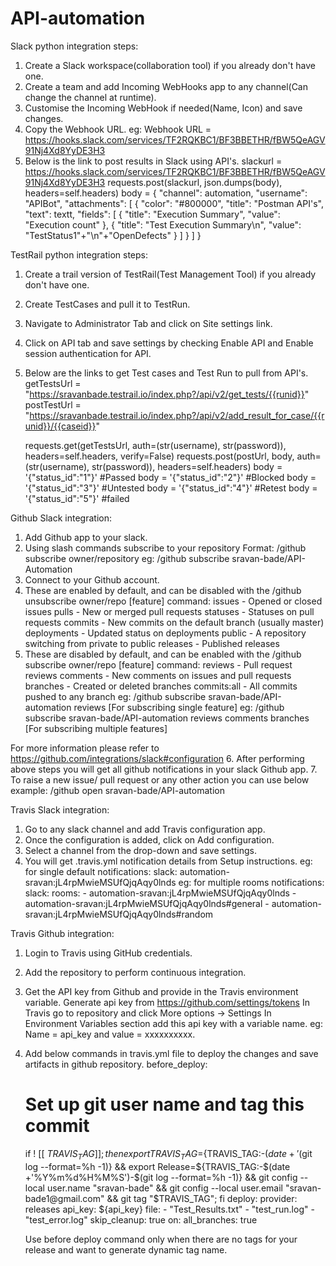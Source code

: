 # API-automation

Slack python integration steps:
1. Create a Slack workspace(collaboration tool) if you already don't have one.
2. Create a team and add Incoming WebHooks app to any channel(Can change the channel at runtime).
3. Customise the Incoming WebHook if needed(Name, Icon) and save changes.
4. Copy the Webhook URL.
    eg: Webhook URL = https://hooks.slack.com/services/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
5. Below is the link to post results in Slack using API's.
    slackurl = https://hooks.slack.com/services/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
    requests.post(slackurl, json.dumps(body), headers=self.headers)
      body = {
              "channel": automation,
              "username": "APIBot",
              "attachments": [
                  {
                      "color": "#800000",
                      "title": "Postman API's",
                      "text": textt,
                      "fields": [
                          {
                              "title": "Execution Summary",
                              "value": "Execution count"
                          },
                          {
                              "title": "Test Execution Summary\n",
                              "value": "TestStatus1"+"\n"+"OpenDefects"
                          }
                      ]
                  }
              ]
         }


TestRail python integration steps:
1. Create a trail version of TestRail(Test Management Tool) if you already don't have one.
2. Create TestCases and pull it to TestRun.
3. Navigate to Administrator Tab and click on Site settings link.
4. Click on API tab and save settings by checking Enable API and Enable session authentication for API.
5. Below are the links to get Test cases and Test Run to pull from API's.
    getTestsUrl = "https://sravanbade.testrail.io/index.php?/api/v2/get_tests/{{runid}}"
    postTestUrl = "https://sravanbade.testrail.io/index.php?/api/v2/add_result_for_case/{{runid}}/{{caseid}}"

    requests.get(getTestsUrl, auth=(str(username), str(password)), headers=self.headers, verify=False)
    requests.post(postUrl, body, auth=(str(username), str(password)), headers=self.headers)
      body = '{"status_id":"1"}' #Passed
      body = '{"status_id":"2"}' #Blocked
      body = '{"status_id":"3"}' #Untested
      body = '{"status_id":"4"}' #Retest
      body = '{"status_id":"5"}' #failed

Github Slack integration:
1. Add Github app to your slack.
2. Using slash commands subscribe to your repository
   Format: /github subscribe owner/repository
       eg: /github subscribe sravan-bade/API-Automation
3. Connect to your Github account.
4. These are enabled by default, and can be disabled with the /github unsubscribe owner/repo [feature] command:
      issues - Opened or closed issues
      pulls - New or merged pull requests
      statuses - Statuses on pull requests
      commits - New commits on the default branch (usually master)
      deployments - Updated status on deployments
      public - A repository switching from private to public
      releases - Published releases
5. These are disabled by default, and can be enabled with the /github subscribe owner/repo [feature] command:
      reviews - Pull request reviews
      comments - New comments on issues and pull requests
      branches - Created or deleted branches
      commits:all - All commits pushed to any branch
    eg: /github subscribe sravan-bade/API-automation reviews [For subscribing single feature]
    eg: /github subscribe sravan-bade/API-automation reviews comments branches [For subscribing multiple features]

  For more information please refer to https://github.com/integrations/slack#configuration
6. After performing above steps you will get all github notifications in your slack Github app.
7. To raise a new issue/ pull request or any other action you can use below example:
    /github open sravan-bade/API-automation

Travis Slack integration:
1. Go to any slack channel and add Travis configuration app.
2. Once the configuration is added, click on Add configuration.
3. Select a channel from the drop-down and save settings.
4. You will get .travis.yml notification details from Setup instructions.
   eg: for single default
   notifications:
    slack: automation-sravan:jL4rpMwieMSUfQjqAqy0lnds
   eg: for multiple rooms
   notifications:
    slack:
      rooms:
        - automation-sravan:jL4rpMwieMSUfQjqAqy0lnds
        - automation-sravan:jL4rpMwieMSUfQjqAqy0lnds#general
        - automation-sravan:jL4rpMwieMSUfQjqAqy0lnds#random

Travis Github integration:
1. Login to Travis using GitHub credentials.
2. Add the repository to perform continuous integration.
3. Get the API key from Github and provide in the Travis environment variable.
    Generate api key from https://github.com/settings/tokens
    In Travis go to repository and click More options -> Settings
    In Environment Variables section add this api key with a variable name.
    eg: Name = api_key and value = xxxxxxxxxx.
4. Add below commands in travis.yml file to deploy the changes and save artifacts in github repository.
    before_deploy:
      # Set up git user name and tag this commit
      if ! [[ $TRAVIS_TAG ]]; then
        export TRAVIS_TAG=${TRAVIS_TAG:-$(date +'%Y%m%d%H%M%S')-$(git log --format=%h -1)} &&
        export Release=${TRAVIS_TAG:-$(date +'%Y%m%d%H%M%S')-$(git log --format=%h -1)} &&
        git config --local user.name "sravan-bade" &&
        git config --local user.email "sravan-bade1@gmail.com" &&
        git tag "$TRAVIS_TAG";
      fi
    deploy:
      provider: releases
      api_key: ${api_key}
      file: 
        - "Test_Results.txt"
        - "test_run.log"
        - "test_error.log"
      skip_cleanup: true
      on:
        all_branches: true 
        
     Use before deploy command only when there are no tags for your release and want to generate dynamic tag name.